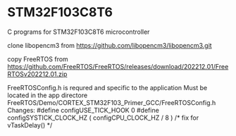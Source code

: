 # STM32F103C8T6
C programs for STM32F103C8T6 microcontroller

clone libopencm3 from https://github.com/libopencm3/libopencm3.git

copy FreeRTOS from https://github.com/FreeRTOS/FreeRTOS/releases/download/202212.01/FreeRTOSv202212.01.zip

FreeRTOSConfig.h is requred and specific to the application
Must be located in the app directore
FreeRTOS/Demo/CORTEX_STM32F103_Primer_GCC/FreeRTOSConfig.h
Changes:
#define configUSE_TICK_HOOK 0
#define configSYSTICK_CLOCK_HZ ( configCPU_CLOCK_HZ / 8 )  /* fix for vTaskDelay() */
